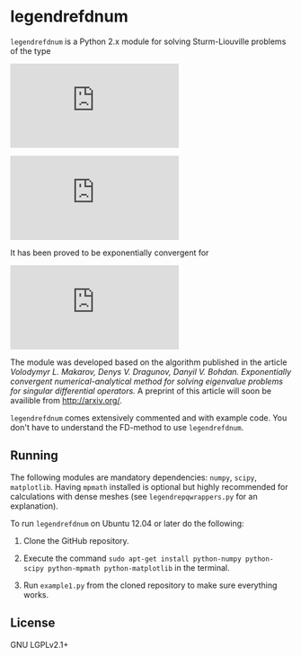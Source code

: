 legendrefdnum
=============

`legendrefdnum` is a Python 2.x module for solving Sturm-Liouville problems of the type

![-\frac{d}{d x}\left[(1-x^{2})\frac{d u(x)}{d x}\right]+q(x)u(x)=\lambda u(x),\quad x\in(-1, 1),](http://www.sciweavers.org/tex2img.php?eq=-%5Cfrac%7Bd%7D%7Bd%20x%7D%5Cleft%5B%281-x%5E%7B2%7D%29%5Cfrac%7Bd%20u%28x%29%7D%7Bd%20x%7D%5Cright%5D%2Bq%28x%29u%28x%29%3D%5Clambda%20u%28x%29%2C%5Cquad%20x%5Cin%28-1%2C%201%29%2C&bc=White&fc=Black&im=jpg&fs=12&ff=arev&edit=0)

![\lim\limits_{x\rightarrow \pm 1}(1-x^{2})\frac{d u(x)}{d x}=0.](http://www.sciweavers.org/tex2img.php?eq=%5Clim%5Climits_%7Bx%5Crightarrow%20%5Cpm%201%7D%281-x%5E%7B2%7D%29%5Cfrac%7Bd%20u%28x%29%7D%7Bd%20x%7D%3D0.&bc=White&fc=Black&im=png&fs=12&ff=arev&edit=0)


It has been proved to be exponentially convergent for

![\|q\|_{1, \rho}=\int\limits_{-1}^{1}\frac{|q(x)|}{\sqrt{1-x^{2}}}d x<\infty.](http://www.sciweavers.org/tex2img.php?eq=%20%20%20%20%5C%7Cq%5C%7C_%7B1%2C%20%5Crho%7D%3D%5Cint%5Climits_%7B-1%7D%5E%7B1%7D%5Cfrac%7B%7Cq%28x%29%7C%7D%7B%5Csqrt%7B1-x%5E%7B2%7D%7D%7Dd%20x%3C%5Cinfty.&bc=White&fc=Black&im=png&fs=12&ff=arev&edit=0)

The module was developed based on the algorithm published in the article *Volodymyr L. Makarov, Denys V. Dragunov, Danyil V. Bohdan. Exponentially convergent numerical-analytical method for solving eigenvalue problems for singular differential operators.* A preprint of this article will soon be availible from <http://arxiv.org/>.

`legendrefdnum` comes extensively commented and with example code. You don't have to understand the FD-method to use `legendrefdnum`.


Running
-------
The following modules are mandatory dependencies: `numpy`, `scipy`, `matplotlib`. Having `mpmath` installed is optional but highly recommended for calculations with dense meshes (see `legendrepqwrappers.py` for an explanation).

To run `legendrefdnum` on Ubuntu 12.04 or later do the following:

1. Clone the GitHub repository.

2. Execute the command `sudo apt-get install python-numpy python-scipy python-mpmath python-matplotlib` in the terminal.

3. Run `example1.py` from the cloned repository to make sure everything works.

License
-------
GNU LGPLv2.1+
